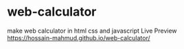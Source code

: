 # web-calculator
make web calculator in html css and javascript
Live Preview
https://hossain-mahmud.github.io/web-calculator/
